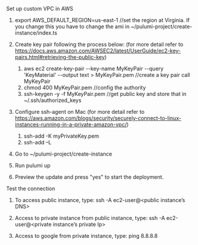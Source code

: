 Set up custom VPC in AWS
1. export AWS_DEFAULT_REGION=us-east-1    //set the region at Virginia. If you change this you have to change the ami in ~/pulumi-project/create-instance/index.ts

2. Create key pair following the process below: (for more detail refer to https://docs.aws.amazon.com/AWSEC2/latest/UserGuide/ec2-key-pairs.html#retrieving-the-public-key)
    1. aws ec2 create-key-pair --key-name MyKeyPair --query 'KeyMaterial' --output text > MyKeyPair.pem   //create a key pair call MyKeyPair
    2. chmod 400 MyKeyPair.pem    //config the authority
    3. ssh-keygen -y -f MyKeyPair.pem   //get public key and store that in ~/.ssh/authorized_keys

3. Configure ssh-agent on Mac (for more detail refer to https://aws.amazon.com/blogs/security/securely-connect-to-linux-instances-running-in-a-private-amazon-vpc/)
    1. ssh-add -K myPrivateKey.pem
    2. ssh-add –L

4. Go to ~/pulumi-project/create-instance

5. Run pulumi up

6. Preview the update and press "yes" to start the deployment.


Test the connection

1. To access public instance, type: ssh -A ec2-user@<public instance’s DNS>

2. Access to private instance from public instance, type: ssh -A ec2-user@<private instance’s private Ip>

3. Access to google from private instance, type: ping 8.8.8.8





